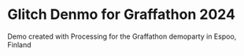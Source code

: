 # Glitch Denmo for Graffathon 2024
Demo created with Processing for the Graffathon demoparty in Espoo, Finland
